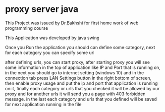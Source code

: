 <h1>proxy server java</h1> 
<p> This Project was issued by Dr.Bakhshi for first home work of web programming course</p>
<p> This Application was developed by java swing</p>
<p> Once you Run the application you should can define some category, next for each category you can specify some url</p>
<p> after defining urls, you can start proxy, after starting proxy you will see some information in the top of application like 
  IP and Port that is running on, in the next you should go to internet setting (windows 10) and in the connection tab press LAN Settings button in the right bottom of screen, then enable proxy usage and put the ip and port that application is running on it, finally each category or urls that you checked it will be allowed by our proxy and for another urls it will send you a page with 403 forbidden message.
  in the last each category and urls that you defined will be saved for next application running in the file</p>

